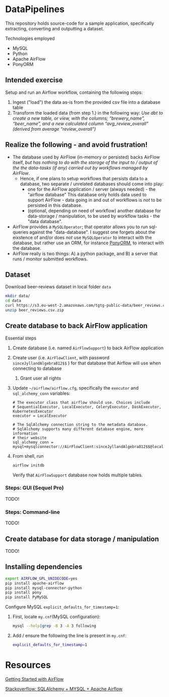 # DataPipelines

This repository holds source-code for a sample application, specifically extracting, converting and outputting a dataset. 

Technologies employed

- MySQL
- Python
- Apache AirFlow
- PonyORM

## Intended exercise
Setup and run an Airflow workflow, containing the following steps:
1. Ingest ("load") the data as-is from the provided csv file into a database table
2. Transform the loaded data (from step 1.) in the following way: 
*Use dbt to create a new table, or view, with the columns; “brewery_name”,
“beer_name”, and a new calculated column “avg_review_overall” (derived from
average “review_overall”)*



## Realize the following - and avoid frustration!

- The database used by AirFlow (in-memory or persisted) backs AirFlow itself, *but has nothing to do with the storage of the input to / output of the the data-tasks (if any) carried out by workflows managed by AirFlow*.
  - Hence, if one plans to setup workflows that persists data to a database, two separate / unrelated databases should come into play:
    - one for the AirFlow application / server (always needed) - the "airflow database"
      This database only holds data used to support AirFlow - data going in and out of workflows is *not* to be persisted in this database.
    - (optional, depending on need of workflow) another database for data-storage / manipulation, to be used by workflow tasks - the "data database". 
- AirFlow provides a `MySQLOperator`; that operator allows you to run sql-queries against the "data-database". I suggest one forgets about the eixstence of and/or does *not* use `MySQLOperator` to interact with the database, but rather use an ORM, for instance [PonyORM](https://docs.ponyorm.org), to interact with the database. 
- AirFlow really is two things: A) a python package, and B) a server that runs / monitor submitted workflows. 



## Dataset

Download beer-reviews dataset in local folder `data`

```bash
mkdir data/
cd data
curl https://s3.eu-west-2.amazonaws.com/tgtg-public-data/beer_reviews.csv.zip -o beer_reviews.csv.zip
unzip beer_reviews.csv.zip
```



## Create database to back AirFlow application

Essential steps

1. Create database (i.e. named `AirFlowSupport`) to back AirFlow application

2. Create user (i.e. `AirFlowClient`, with password `sinceJyllandAlgebra812$$` ) for that database that Airflow will use when connecting to database

   1. Grant user all rights

3. Update `~/airflow/airflow.cfg`, specifically the `executor` and `sql_alchemy_conn` variables:

   ```
   # The executor class that airflow should use. Choices include
   # SequentialExecutor, LocalExecutor, CeleryExecutor, DaskExecutor, KubernetesExecutor
   executor = LocalExecutor
   
   # The SqlAlchemy connection string to the metadata database.
   # SqlAlchemy supports many different database engine, more information
   # their website
   sql_alchemy_conn = mysql+mysqlconnector://AirFlowClient:sinceJyllandAlgebra812$$@localhost:3306/AirFlowSupport
   ```

4. From shell, run

   ```bash
   airflow initdb
   ```

   Verify that `AirFlowSupport` database now holds multiple tables. 



### Steps: GUI (Sequel Pro)

TODO!



### Steps: Command-line 

TODO!



### 



## Create database for data storage / manipulation

TODO!





## Installing dependencies

```bash
export AIRFLOW_GPL_UNIDECODE=yes
pip install apache-airflow
pip install mysql-connector-python
pip install pony
pip install PyMySQL
```



Configure MySQL `explicit_defaults_for_timestamp=1`:

1. First, locate `my.cnf`(MySQL configuration):

   ```bash
   mysql --help|grep -B 3 -A 3 following
   ```

2. Add / ensure the following the line is present in `my.cnf`:

   ```bash
   explicit_defaults_for_timestamp=1
   ```



# Resources

[Getting Started with AirFlow](https://towardsdatascience.com/getting-started-with-apache-airflow-df1aa77d7b1b)

[Stackoverflow: SQLAlchemy + MYSQL + Apache Airflow](https://stackoverflow.com/questions/53225462/apache-airflow-python-3-6-local-executor-mysql-as-a-metadata-database)
